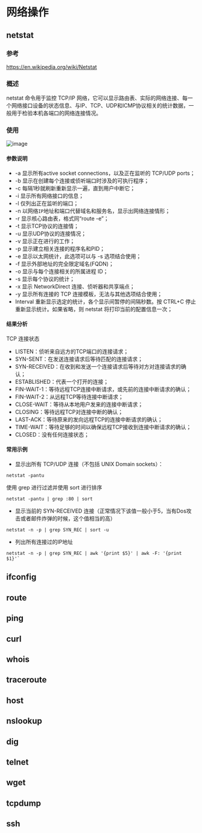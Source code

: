 # 网络操作 #

## netstat ##
### 参考 ###
https://en.wikipedia.org/wiki/Netstat

### 概述 ###
netstat 命令用于监控 TCP/IP 网络，它可以显示路由表、实际的网络连接、每一个网络接口设备的状态信息、与IP、TCP、UDP和ICMP协议相关的统计数据，一般用于检验本机各端口的网络连接情况。

### 使用 ###

![image](http://otaivnlxc.bkt.clouddn.com/jpg/2017/9/18/5bd840f18b94ef2ba34e61fad4648a37.jpg)


#### 参数说明 ####
- -a 显示所有active socket connections，以及正在监听的 TCP/UDP ports；
- -b 显示在创建每个连接或侦听端口时涉及的可执行程序；
- -c 每隔1秒就刷新重新显示一遍，直到用户中断它；
- -i 显示所有网络接口的信息；
- -l 仅列出正在监听的端口；
- -n 以网络`IP`地址和端口代替域名和服务名，显示出网络连接情形；
- -r 显示核心路由表，格式同“route -e”；
- -t 显示TCP协议的连接情；
- -u 显示UDP协议的连接情况；
- -v 显示正在进行的工作；
- -p 显示建立相关连接的程序名和PID；
- -e 显示以太网统计，此选项可以与 -s 选项结合使用；
- -f 显示外部地址的完全限定域名(FQDN)；
- -o 显示与每个连接相关的所属进程 ID；
- -s 显示每个协议的统计；
- -x 显示 NetworkDirect 连接、侦听器和共享端点；
- -y 显示所有连接的 TCP 连接模板，无法与其他选项结合使用；
- Interval 重新显示选定的统计，各个显示间暂停的间隔秒数。按 CTRL+C 停止重新显示统计。如果省略，则 netstat 将打印当前的配置信息一次；


#### 结果分析 ####

TCP 连接状态
- LISTEN：侦听来自远方的TCP端口的连接请求；
- SYN-SENT：在发送连接请求后等待匹配的连接请求；
- SYN-RECEIVED：在收到和发送一个连接请求后等待对方对连接请求的确认；
- ESTABLISHED：代表一个打开的连接；
- FIN-WAIT-1：等待远程TCP连接中断请求，或先前的连接中断请求的确认；
- FIN-WAIT-2：从远程TCP等待连接中断请求；
- CLOSE-WAIT：等待从本地用户发来的连接中断请求；
- CLOSING：等待远程TCP对连接中断的确认；
- LAST-ACK：等待原来的发向远程TCP的连接中断请求的确认；
- TIME-WAIT：等待足够的时间以确保远程TCP接收到连接中断请求的确认；
- CLOSED：没有任何连接状态；


#### 常用示例 ####

- 显示出所有 TCP/UDP 连接（不包括 UNIX Domain sockets）：
```shell
netstat -pantu
```
使用 grep 进行过滤并使用 sort 进行排序
```shell
netstat -pantu | grep :80 | sort
```


-  显示当前的 SYN-RECEIVED 连接（正常情况下该值一般小于5，当有Dos攻击或者邮件炸弹的时候，这个值相当的高）
```shell
netstat -n -p | grep SYN_REC | sort -u
```


- 列出所有连接过的IP地址
```shell
netstat -n -p | grep SYN_REC | awk '{print $5}' | awk -F: '{print $1}'`
```


## ifconfig ##



## route ##



## ping ##




## curl ##



## whois ##






## traceroute ##



## host ##


## nslookup ##





## dig ##





## telnet ##


## wget ##



## tcpdump ##




## ssh ##
































































































